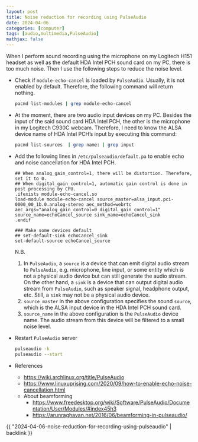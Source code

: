 ```yaml
---
layout: post
title: Noise reduction for recording using PulseAudio
date: 2024-04-06
categories: [computer]
tags: [audio,multimedia,PulseAudio]
mathjax: false
---
```


When I perform sound recording using the microphone on my Logitech H151 headset as well as the default HDA Intel PCH sound card on my PC, there is too much noise. Then I use the following steps to reduce the noise level.

-   Check if `module-echo-cancel` is loaded by `PulseAudio`. Usually, it is not enabled by default. Therefore, the following command will return nothing.
    
    ```bash
    pacmd list-modules | grep module-echo-cancel
    ```
-   At the moment, there are two audio input devices on my PC. Besides the input of the said sound card HDA Intel PCH, the other is the microphone in my Logitech C930C webcam. Therefore, I need to know the ALSA device name of HDA Intel PCH&rsquo;s input by executing this command:
    
    ```bash
    pacmd list-sources  | grep name: | grep input
    ```

-   Add the following lines in `/etc/pulseaudio/default.pa` to enable echo and noise cancellation for HDA Intel PCH.
    
    ```text
    ## When analog_gain_control=1, there will be distortion. Therefore, set it to 0.
    ## When digital_gain_control=1, automatic gain control is done in post processing by CPU.
    .ifexists module-echo-cancel.so
    load-module module-echo-cancel source_master=alsa_input.pci-0000_00_1b.0.analog-stereo aec_method=webrtc aec_args="analog_gain_control=0 digital_gain_control=1" source_name=echoCancel_source sink_name=echoCancel_sink
    .endif
    
    ### Make some devices default
    ## set-default-sink echoCancel_sink
    set-default-source echoCancel_source
    ```
    
    N.B.
    
    1.  In `PulseAudio`, a `source` is a device that can emit digital audio stream to `PulseAudio`, e.g. microphone, line input, or some entity which is not a physical audio device but can still generate the audio stream. On the other hand, a `sink` is a device that can output digital audio stream from `PulseAudio`, such as speaker signal, headphone output, etc. Still, a `sink` may not be a physical audio device.
    2.  `source_master` in the above configuration specifies the sound `source`, which is the ALSA input device in the HDA Intel PCH sound card.
    3.  `source_name` in the above configuration is the `PulseAudio` device name. The audio stream from this device will be filtered to a small noise level.

-   Restart `PulseAudio` server
    
    ```bash
    pulseaudio -k
    pulseaudio --start
    ```

-   References
    -   <https://wiki.archlinux.org/title/PulseAudio>
    -   <https://www.linuxuprising.com/2020/09/how-to-enable-echo-noise-cancellation.html>
    -   About beamforming
        -   <https://www.freedesktop.org/wiki/Software/PulseAudio/Documentation/User/Modules/#index45h3>
        -   <https://arunraghavan.net/2016/06/beamforming-in-pulseaudio/>

{{ "2024-04-06-noise-reduction-for-recording-using-pulseaudio" | backlink }}
